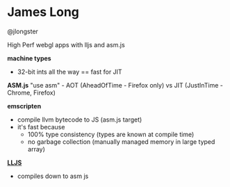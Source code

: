# James Long

@jlongster

High Perf webgl apps with lljs and asm.js

**machine types**
* 32-bit ints all the way == fast for JIT

**ASM.js**
"use asm" - AOT (AheadOfTime - Firefox only) vs JIT (JustInTime - Chrome, Firefox)

**emscripten**
* compile llvm bytecode to JS (asm.js target)
* it's fast because
  * 100% type consistency (types are known at compile time)
  * no garbage collection (manually managed memory in large typed array)

**[LLJS](https://github.com/jlongster/lljs)**
* compiles down to asm js

